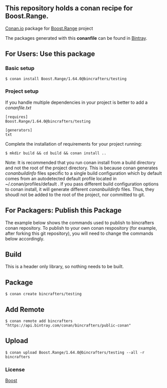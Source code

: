 ## This repository holds a conan recipe for Boost.Range.

[Conan.io](https://conan.io) package for [Boost.Range](https://github.com/Boostorg/Range) project

The packages generated with this **conanfile** can be found in [Bintray](https://bintray.com/bincrafters/public-conan/Boost.Range%3Abincrafters).

## For Users: Use this package

### Basic setup

    $ conan install Boost.Range/1.64.0@bincrafters/testing

### Project setup

If you handle multiple dependencies in your project is better to add a *conanfile.txt*

    [requires]
    Boost.Range/1.64.0@bincrafters/testing

    [generators]
    txt

Complete the installation of requirements for your project running:</small></span>

    $ mkdir build && cd build && conan install ..
	
Note: It is recommended that you run conan install from a build directory and not the root of the project directory.  This is because conan generates *conanbuildinfo* files specific to a single build configuration which by default comes from an autodetected default profile located in ~/.conan/profiles/default .  If you pass different build configuration options to conan install, it will generate different *conanbuildinfo* files.  Thus, they shoudl not be added to the root of the project, nor committed to git. 

## For Packagers: Publish this Package

The example below shows the commands used to publish to bincrafters conan repository. To publish to your own conan respository (for example, after forking this git repository), you will need to change the commands below accordingly. 

## Build  

This is a header only library, so nothing needs to be built.

## Package 

    $ conan create bincrafters/testing
	
## Add Remote

	$ conan remote add bincrafters "https://api.bintray.com/conan/bincrafters/public-conan"

## Upload

    $ conan upload Boost.Range/1.64.0@bincrafters/testing --all -r bincrafters

### License
[Boost](LICENSE)
